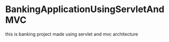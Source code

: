 # BankingApplicationUsingServletAndMVC
this is banking project made using servlet and mvc architecture
